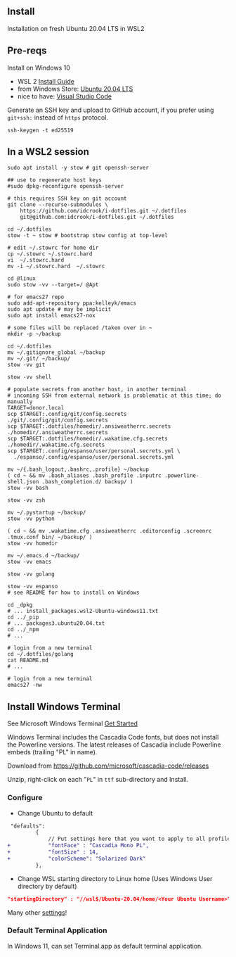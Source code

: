 Install
-------

Installation on fresh Ubuntu 20.04 LTS in WSL2

## Pre-reqs

Install on Windows 10

- WSL 2 [Install Guide](https://docs.microsoft.com/en-us/windows/wsl/install-win10)
- from Windows Store: [Ubuntu 20.04 LTS](https://www.microsoft.com/store/apps/9n6svws3rx71)
- nice to have: [Visual Studio Code](https://code.visualstudio.com/)


Generate an SSH key and upload to GitHub account, if you prefer using `git+ssh:` instead of `https` protocol.

```shell
ssh-keygen -t ed25519
```

## In a WSL2 session

```shell
sudo apt install -y stow # git openssh-server

## use to regenerate host keys
#sudo dpkg-reconfigure openssh-server

# this requires SSH key on git account
git clone --recurse-submodules \
    https://github.com/idcrook/i-dotfiles.git ~/.dotfiles
    git@github.com:idcrook/i-dotfiles.git ~/.dotfiles
    
cd ~/.dotfiles
stow -t ~ stow # bootstrap stow config at top-level

# edit ~/.stowrc for home dir
cp ~/.stowrc ~/.stowrc.hard
vi  ~/.stowrc.hard
mv -i ~/.stowrc.hard  ~/.stowrc

cd @linux
sudo stow -vv --target=/ @Apt

# for emacs27 repo
sudo add-apt-repository ppa:kelleyk/emacs
sudo apt update # may be implicit
sudo apt install emacs27-nox

# some files will be replaced /taken over in ~
mkdir -p ~/backup

cd ~/.dotfiles
mv ~/.gitignore_global ~/backup
mv ~/.git/ ~/backup/
stow -vv git

stow -vv shell

# populate secrets from another host, in another terminal
# incoming SSH from external network is problematic at this time; do manually
TARGET=donor.local
scp $TARGET:.config/git/config.secrets               ./git/.config/git/config.secrets
scp $TARGET:.dotfiles/homedir/.ansiweatherrc.secrets ./homedir/.ansiweatherrc.secrets
scp $TARGET:.dotfiles/homedir/.wakatime.cfg.secrets  ./homedir/.wakatime.cfg.secrets
scp $TARGET:.config/espanso/user/personal.secrets.yml \
  ./espanso/.config/espanso/user/personal.secrets.yml

mv ~/{.bash_logout,.bashrc,.profile} ~/backup
( cd ~ && mv .bash_aliases .bash_profile .inputrc .powerline-shell.json .bash_completion.d/ backup/ )
stow -vv bash

stow -vv zsh

mv ~/.pystartup ~/backup/
stow -vv python

( cd ~ && mv .wakatime.cfg .ansiweatherrc .editorconfig .screenrc .tmux.conf bin/ ~/backup/ )
stow -vv homedir

mv ~/.emacs.d ~/backup/
stow -vv emacs

stow -vv golang

stow -vv espanso
# see README for how to install on Windows

cd _dpkg  
# ... install_packages.wsl2-Ubuntu-windows11.txt
cd ../_pip
# ... packages3.ubuntu20.04.txt
cd ../_npm
# ...

# login from a new terminal
cd ~/.dotfiles/golang
cat README.md
# ...

# login from a new terminal
emacs27 -nw
```
<!--
## Installing powerline fonts on Windows

```
mkdir -p ~/projects/powerline
cd  ~/projects/powerline
git clone https://github.com/powerline/fonts.git
cd fonts
explorer.exe .
# right-click on `install.ps1` and select Run in Powershell
```
 -->

## Install Windows Terminal

See Microsoft Windows Terminal [Get Started](https://docs.microsoft.com/en-us/windows/terminal/get-started)

Windows Terminal includes the Cascadia Code fonts, but does not install the Powerline versions. The latest releases of Cascadia include Powerline embeds (trailing "PL" in name).

Download from <https://github.com/microsoft/cascadia-code/releases>

Unzip, right-click on each "`PL`" in `ttf` sub-directory and Install.


### Configure

- Change Ubuntu to default

```diff
 "defaults":
         {
             // Put settings here that you want to apply to all profiles.
+            "fontFace" : "Cascadia Mono PL",
+            "fontSize" : 14,
+            "colorScheme": "Solarized Dark"
         },
```

- Change WSL starting directory to Linux home (Uses Windows User directory by default)

```json
"startingDirectory" : "//wsl$/Ubuntu-20.04/home/<Your Ubuntu Username>",
```

Many other [settings](https://docs.microsoft.com/en-us/windows/terminal/customize-settings/startup)!


### Default Terminal Application

In Windows 11, can set Terminal.app as default terminal application.